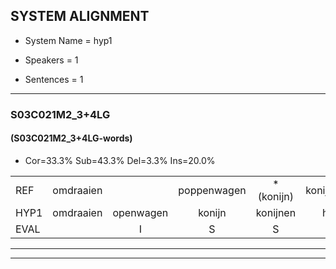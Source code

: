 
## SYSTEM ALIGNMENT

- System Name = hyp1

- Speakers = 1

- Sentences = 1

---

### S03C021M2_3+4LG

#### (S03C021M2_3+4LG-words)

- Cor=33.3%	Sub=43.3%	Del=3.3%	Ins=20.0%

|  |  |  |  |  |  |  |  |  |  |  |  |  |  |  |  |  |  |  |  |  |  |  |  |  |  |  |  |  |  |  |  |  |  |  |  |  |  |  |  |  |  |  |  |  |  |  |  |  |  |  |  |  |  |  |  |  |  |  |  |  |
|:--- |:---:|:---:|:---:|:---:|:---:|:---:|:---:|:---:|:---:|:---:|:---:|:---:|:---:|:---:|:---:|:---:|:---:|:---:|:---:|:---:|:---:|:---:|:---:|:---:|:---:|:---:|:---:|:---:|:---:|:---:|:---:|:---:|:---:|:---:|:---:|:---:|:---:|:---:|:---:|:---:|:---:|:---:|:---:|:---:|:---:|:---:|:---:|:---:|:---:|:---:|:---:|:---:|:---:|:---:|:---:|:---:|:---:|:---:|:---:|:---:|
| REF | omdraaien |  | poppenwagen | *(konijn) | konijnenhok | elastiekje | * | ruziemaken | teddybeer | dierentuin |  | paddenstoelen | verstoppertje | * | wasmachine | fototoestel |  |  | * | * | * | toiletpapier | vrachtwagen | buurmannen | * | vogelkooi | olifant | schommelen*(schommel) | * | iedereen |  |  |  |  | schoenenwinkel | knutselen | ophangen | verjaardag |  |  | sprookjesboek | tandenborstel | lucifer*(lucifers) | slaapkamer | achterdeur | ziekenhuis | nieuwsgierig | afblijven | kabouter |  | washandje | sneeuwwitje | goeiendag | vakantie |  | limonade | autorijden | eindelijk | familie | chocolade |
| HYP1 | omdraaien | openwagen | konijn | konijnen | hook | e | lastiekje | ruzimarlen | deddibeer | dierentuin | bannen | stoelen | verstoppertje | was | wasmachine | fototoestel | do | jo | o | duel | lid | papier | vrachtwagen | wuurmannen | wee | vogelkooi | olifant |  | schommelrun | iedereen | schoen | in | de | winkel | kniet | zullen | ophangen | verjaardag | sprookjes | boek | tanden | borstel | lucifers | slaapkamer | achterdeur | ziekenhuis | nieuwsgierig | afblijven | kabouter | gwat | zantje | sneeuwwietje | goeiendag | vakantie | die | monade | autoruiden | eindelijk |  | familiechocolade |
| EVAL |  | I | S | S | S | S | S | S | S |  | I | S |  | S |  |  | I | I | S | S | S | S |  | S | S |  |  | D | S |  | I | I | I | I | S | S |  |  | I | I | S | S | S |  |  |  |  |  |  | I | S | S |  |  | I | S | S |  | D | S |
---

---
